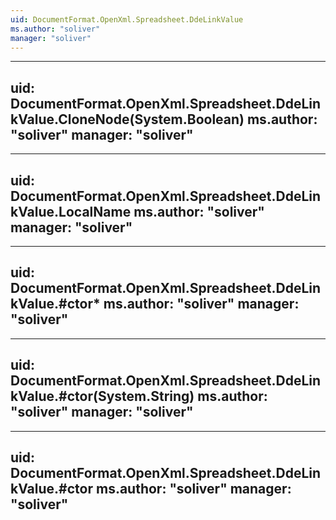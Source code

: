 ```yaml
---
uid: DocumentFormat.OpenXml.Spreadsheet.DdeLinkValue
ms.author: "soliver"
manager: "soliver"
---
```


---
uid: DocumentFormat.OpenXml.Spreadsheet.DdeLinkValue.CloneNode(System.Boolean)
ms.author: "soliver"
manager: "soliver"
---

---
uid: DocumentFormat.OpenXml.Spreadsheet.DdeLinkValue.LocalName
ms.author: "soliver"
manager: "soliver"
---

---
uid: DocumentFormat.OpenXml.Spreadsheet.DdeLinkValue.#ctor*
ms.author: "soliver"
manager: "soliver"
---

---
uid: DocumentFormat.OpenXml.Spreadsheet.DdeLinkValue.#ctor(System.String)
ms.author: "soliver"
manager: "soliver"
---

---
uid: DocumentFormat.OpenXml.Spreadsheet.DdeLinkValue.#ctor
ms.author: "soliver"
manager: "soliver"
---
